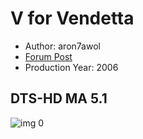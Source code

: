 # V for Vendetta

* Author: aron7awol
* [Forum Post](https://www.avsforum.com/threads/bass-eq-for-filtered-movies.2995212/post-56975356)
* Production Year: 2006

## DTS-HD MA 5.1

![img 0](https://i.imgur.com/sanofSR.jpg)

